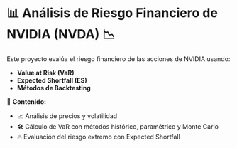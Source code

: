 # 📊 Análisis de Riesgo Financiero de NVIDIA (NVDA) 📉
Este proyecto evalúa el riesgo financiero de las acciones de NVIDIA usando:
- **Value at Risk (VaR)**
- **Expected Shortfall (ES)**
- **Métodos de Backtesting**

📌 **Contenido:**
- 📈 Análisis de precios y volatilidad
- 🛠 Cálculo de VaR con métodos histórico, paramétrico y Monte Carlo
- 🔥 Evaluación del riesgo extremo con Expected Shortfall

